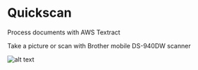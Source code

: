# Quickscan
Process documents with AWS Textract

Take a picture or scan with Brother mobile DS-940DW scanner

![alt text](https://i.imgur.com/7ns4HNe.png)

